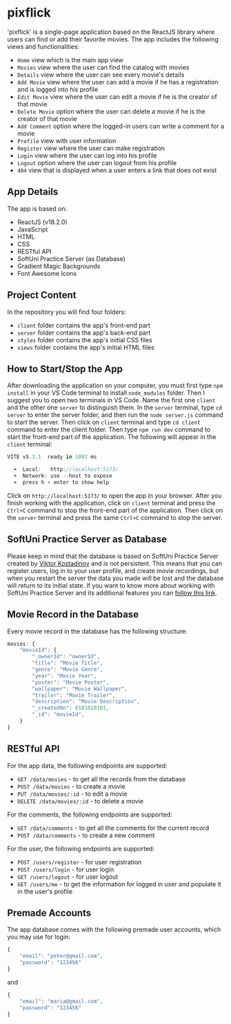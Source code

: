 # pixflick

'pixflick' is a single-page application based on the ReactJS library where users can find or add their favorite movies. The app includes the following views and functionalities:

- `Home` view which is the main app view
- `Movies` view where the user can find the catalog with movies
- `Details` view where the user can see every movie's details
- `Add Movie` view where the user can add a movie if he has a registration and is logged into his profile
- `Edit Movie` view where the user can edit a movie if he is the creator of that movie
- `Delete Movie` option where the user can delete a movie if he is the creator of that movie
- `Add Comment` option where the logged-in users can write a comment for a movie
- `Profile` view with user information
- `Register` view where the user can make registration
- `Login` view where the user can log into his profile
- `Logout` option where the user can logout from his profile
- `404` view that is displayed when a user enters a link that does not exist

## App Details

The app is based on:

- ReactJS (v18.2.0)
- JavaScript
- HTML
- CSS
- RESTful API
- SoftUni Practice Server (as Database)
- Gradient Magic Backgrounds
- Font Awesome Icons

## Project Content

In the repository you will find four folders:

- `client` folder contains the app's front-end part
- `server` folder contains the app's back-end part
- `styles` folder contains the app's initial CSS files
- `views` folder contains the app's initial HTML files

## How to Start/Stop the App

After downloading the application on your computer, you must first type `npm install` in your VS Code terminal to install `node_modules` folder. Then I suggest you to open two terminals in VS Code. Name the first one `client` and the other one `server` to distinguish them. In the `server` terminal, type `cd server` to enter the server folder, and then run the `node server.js` command to start the server. Then click on `client` terminal and type `cd client` command to enter the client folder. Then type `npm run dev` command to start the front-end part of the application. The following will appear in the `client` terminal:


```javascript
VITE v5.3.1  ready in 1002 ms

  ➜  Local:   http://localhost:5173/
  ➜  Network: use --host to expose
  ➜  press h + enter to show help
```

Click on `http://localhost:5173/` to open the app in your browser. After you finish working with the application, click on `client` terminal and press the `Ctrl+C` command to stop the front-end part of the application. Then click on the `server` terminal and press the same `Ctrl+C` command to stop the server.

## SoftUni Practice Server as Database

Please keep in mind that the database is based on SoftUni Practice Server created by [Viktor Kostadinov](https://github.com/viktorpts) and is not persistent. This means that you can register users, log in to your user profile, and create movie recordings, but when you restart the server the data you made will be lost and the database will return to its initial state. If you want to know more about working with SoftUni Practice Server and its additional features you can [follow this link](https://github.com/softuni-practice-server/softuni-practice-server).

## Movie Record in the Database

Every movie record in the database has the following structure:

```javascript
movies: {
    "movieId": {
        "_ownerId": "ownerId",
        "title": "Movie Title",
        "genre": "Movie Genre",
        "year": "Movie Year",
        "poster": "Movie Poster",
        "wallpaper": "Movie Wallpaper",
        "trailer": "Movie Trailer",
        "description": "Movie Description",
        "_createdOn": 0101010101,
        "_id": "movieId",
    }
}
```

## RESTful API

For the app data, the following endpoints are supported:

- `GET /data/movies` - to get all the records from the database
- `POST /data/movies` - to create a movie
- `PUT /data/movies/:id` - to edit a movie
- `DELETE /data/movies/:id` - to delete a movie

For the comments, the following endpoints are supported:

- `GET /data/comments` - to get all the comments for the current record
- `POST /data/comments` - to create a new comment

For the user, the following endpoints are supported:

- `POST /users/register` - for user registration
- `POST /users/login` - for user login
- `GET /users/logout` - for user logout
- `GET /users/me` - to get the information for logged in user and populate it in the user's profile

## Premade Accounts

The app database comes with the following premade user accounts, which you may use for login:

```javascript
{
    "email": "peter@gmail.com",
    "password": "123456" 
}
```
and
```javascript
{
    "email": "maria@gmail.com",
    "password": "123456" 
}
```

